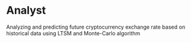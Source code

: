 # Analyst
 Analyzing and predicting future cryptocurrency exchange rate based on historical data using LTSM and Monte-Carlo algorithm
